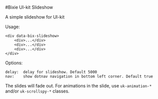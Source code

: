 #Bixie UI-kit Slideshow

A simple slideshow for UI-kit

Usage:
```
<div data-bix-slideshow>
	<div>...</div>
	<div>...</div>
	<div>...</div>
</div>
```
Options:
```
delay: 	delay for slideshow. Default 5000
nav:	show dotnav navigation in bottom left corner. Default true
```

The slides will fade out. For animations in the slide, use `uk-animation-*` and/or `uk-scrollspy-*` classes.

